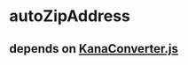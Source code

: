 # autoZipAddress

## depends on [KanaConverter.js](https://github.com/kento-nkr/kana_converter/blob/main/KanaConverter.js)
